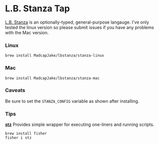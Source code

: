 # L.B. Stanza Tap

[L.B. Stanza](http://lbstanza.org) is an optionally-typed, general-purpose langauge.  I've only tested the linux version so please submit issues if you have any problems with the Mac version.


### Linux
```fish
brew install MadcapJake/lbstanza/stanza-linux
```

### Mac
```fish
brew install MadcapJake/lbstanza/stanza-mac
```

### Caveats

Be sure to set the `STANZA_CONFIG` variable as shown after installing.

### Tips


**[stz]** Provides simple wrapper for executing one-liners and running scripts.

```fish
brew install fisher
fisher i stz
```

[stz]: https://github.com/fisherman/stz
